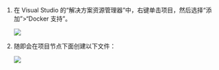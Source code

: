 1. 在 Visual Studio 的“解决方案资源管理器”中，右键单击项目，然后选择“添加”>“Docker 支持”。

    ![][0]

1. 随即会在项目节点下面创建以下文件：

    ![][1]

[0]: ./media/vs-docker-add-docker-support/add-docker-support.png
[1]: ./media/vs-docker-add-docker-support/docker-files-added.png

<!---HONumber=Mooncake_0711_2016-->